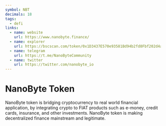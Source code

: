 ```yaml
---
symbol: NBT
decimals: 18
tags:
  - defi
links:
  - name: website
    url: https://www.nanobyte.finance/
  - name: explorer
    url: https://bscscan.com/token/0x1D3437E570e93581Bd94b2fd8Fbf202d4a65654A
  - name: telegram
    url: https://t.me/NanoByteCommunity
  - name: twitter
    url: https://twitter.com/nanobyte_io
---
```


# NanoByte Token

NanoByte token is bridging cryptocurrency to real world financial application, by integrating crypto to FIAT products such as e-money, credit cards, insurance, and other investments. NanoByte token is making decentralized finance mainstream and legitimate.
